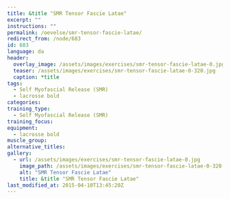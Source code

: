```yaml
---
title: &title "SMR Tensor Fascie Latae"
excerpt: ""
instructions: ""
permalink: /oevelse/smr-tensor-fascie-latae/
redirect_from: /node/683
id: 683
language: da
header:
  overlay_image: /assets/images/exercises/smr-tensor-fascie-latae-0.jpg
  teaser: /assets/images/exercises/smr-tensor-fascie-latae-0-320.jpg
  caption: *title
tags:
  - Self Myofascial Release (SMR)
  - lacrosse bold
categories:
training_type: 
  - Self Myofascial Release (SMR)
training_focus: 
equipment:
  - lacrosse bold
muscle_group:
alternative_titles:
gallery:
  - url: /assets/images/exercises/smr-tensor-fascie-latae-0.jpg
    image_path: /assets/images/exercises/smr-tensor-fascie-latae-0-320.jpg
    alt: "SMR Tensor Fascie Latae"
    title: &title "SMR Tensor Fascie Latae"
last_modified_at: 2015-04-10T13:45:20Z
---
```



